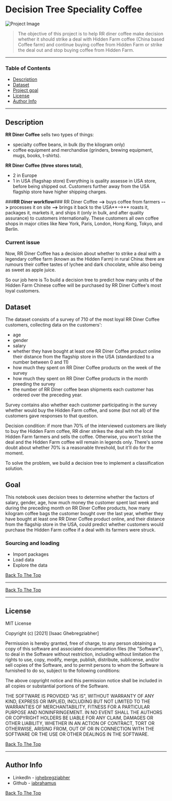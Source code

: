 # Decision Tree Speciality Coffee

![Project Image](project-image-url)

 > The objective of this project is to help RR diner coffee make decision whether it should strike a deal with Hidden Farm coffee (China based Coffee farm) and continue buying coffee from Hidden Farm or strike the deal out and stop buying coffee from Hidden Farm. 
---
### Table of Contents

- [Description](#description)
- [Dataset](#Dataset)
- [Project goal](#goal)
- [License](#license)
- [Author Info](#author-info)

---

## Description

**RR Diner Coffee** sells two types of things:

- specialty coffee beans, in bulk (by the kilogram only)
- coffee equipment and merchandise (grinders, brewing equipment, mugs, books, t-shirts).

**RR Diner Coffee (three stores total)**, 
- 2 in Europe
- 1 in USA (flagshap store)
Everything is quality assesse in USA store, before being shipped out. Customers further away from the USA flagship store have higher shipping charges.

###**RR Diner workflow**###
RR Diner Coffee **-->** buys coffee from farmers **-->** processes it on site **-->** brings it back to the USA**-->** roasts it, packages it, markets it, and ships it (only in bulk, and after quality assurance) to customers internationally. These customers all own coffee shops in major cities like New York, Paris, London, Hong Kong, Tokyo, and Berlin.

### **Current issue** ###

Now, RR Diner Coffee has a decision about whether to strike a deal with a legendary coffee farm (known as the Hidden Farm) in rural China: there are rumours their coffee tastes of lychee and dark chocolate, while also being as sweet as apple juice.

So our job here is To build a decision tree to predict how many units of the Hidden Farm Chinese coffee will be purchased by RR Diner Coffee's most loyal customers.

## Dataset
The dataset consists of a survey of 710 of the most loyal RR Diner Coffee customers, collecting data on the customers':

- age
- gender
- salary
- whether they have bought at least one RR Diner Coffee product online
their distance from the flagship store in the USA (standardized to a number between 0 and 11)
- how much they spent on RR Diner Coffee products on the week of the survey
- how much they spent on RR Diner Coffee products in the month preeding the survey
- the number of RR Diner coffee bean shipments each customer has ordered over the preceding year.

Survey contains also whether each customer participating in the survey whether would buy the Hidden Farm coffee, and some (but not all) of the customers gave responses to that question.

Decision condition: if more than 70% of the interviewed customers are likely to buy the Hidden Farm coffee, RR diner strikes the deal with the local Hidden Farm farmers and sells the coffee. Otherwise, you won't strike the deal and the Hidden Farm coffee will remain in legends only. There's some doubt about whether 70% is a reasonable threshold, but it'll do for the moment.

To solve the problem, we build a decision tree to implement a classification solution.

## Goal
This notebook uses decision trees to determine whether the factors of salary, gender, age, how much money the customer spent last week and during the preceding month on RR Diner Coffee products, how many kilogram coffee bags the customer bought over the last year, whether they have bought at least one RR Diner Coffee product online, and their distance from the flagship store in the USA, could predict whether customers would purchase the Hidden Farm coffee if a deal with its farmers were struck.

### Sourcing and loading
- Import packages
- Load data
- Explore the data

[Back To The Top](#decision-tree-speciality-coffee)

---

[Back To The Top](#decision-tree-speciality-coffee)

---

## License

MIT License

Copyright (c) [2021] [Isaac Ghebregziabher]

Permission is hereby granted, free of charge, to any person obtaining a copy
of this software and associated documentation files (the "Software"), to deal
in the Software without restriction, including without limitation the rights
to use, copy, modify, merge, publish, distribute, sublicense, and/or sell
copies of the Software, and to permit persons to whom the Software is
furnished to do so, subject to the following conditions:

The above copyright notice and this permission notice shall be included in all
copies or substantial portions of the Software.

THE SOFTWARE IS PROVIDED "AS IS", WITHOUT WARRANTY OF ANY KIND, EXPRESS OR
IMPLIED, INCLUDING BUT NOT LIMITED TO THE WARRANTIES OF MERCHANTABILITY,
FITNESS FOR A PARTICULAR PURPOSE AND NONINFRINGEMENT. IN NO EVENT SHALL THE
AUTHORS OR COPYRIGHT HOLDERS BE LIABLE FOR ANY CLAIM, DAMAGES OR OTHER
LIABILITY, WHETHER IN AN ACTION OF CONTRACT, TORT OR OTHERWISE, ARISING FROM,
OUT OF OR IN CONNECTION WITH THE SOFTWARE OR THE USE OR OTHER DEALINGS IN THE
SOFTWARE.

[Back To The Top](#decision-tree-speciality-coffee)

---

## Author Info

- LinkedIn - [ighebregziabher](https://www.linkedin.com/in/ighebregziabher)
- Github - [iabrahamus](https://www.github.com/iabrahamus)

[Back To The Top](#decision-tree-speciality-coffee)